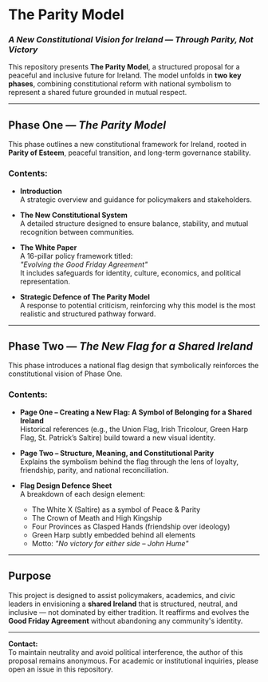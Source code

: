 # The Parity Model

### *A New Constitutional Vision for Ireland — Through Parity, Not Victory*

This repository presents **The Parity Model**, a structured proposal for a peaceful and inclusive future for Ireland. The model unfolds in **two key phases**, combining constitutional reform with national symbolism to represent a shared future grounded in mutual respect.

---

## Phase One — *The Parity Model*

This phase outlines a new constitutional framework for Ireland, rooted in **Parity of Esteem**, peaceful transition, and long-term governance stability.

### Contents:
- **Introduction**  
  A strategic overview and guidance for policymakers and stakeholders.
  
- **The New Constitutional System**  
  A detailed structure designed to ensure balance, stability, and mutual recognition between communities.

- **The White Paper**  
  A 16-pillar policy framework titled:  
  *"Evolving the Good Friday Agreement"*  
  It includes safeguards for identity, culture, economics, and political representation.

- **Strategic Defence of The Parity Model**  
  A response to potential criticism, reinforcing why this model is the most realistic and structured pathway forward.

---

## Phase Two — *The New Flag for a Shared Ireland*

This phase introduces a national flag design that symbolically reinforces the constitutional vision of Phase One.

### Contents:
- **Page One – Creating a New Flag: A Symbol of Belonging for a Shared Ireland**  
  Historical references (e.g., the Union Flag, Irish Tricolour, Green Harp Flag, St. Patrick’s Saltire) build toward a new visual identity.

- **Page Two – Structure, Meaning, and Constitutional Parity**  
  Explains the symbolism behind the flag through the lens of loyalty, friendship, parity, and national reconciliation.

- **Flag Design Defence Sheet**  
  A breakdown of each design element:  
  - The White X (Saltire) as a symbol of Peace & Parity  
  - The Crown of Meath and High Kingship  
  - Four Provinces as Clasped Hands (friendship over ideology)  
  - Green Harp subtly embedded behind all elements  
  - Motto: *"No victory for either side – John Hume"*

---

## Purpose

This project is designed to assist policymakers, academics, and civic leaders in envisioning a **shared Ireland** that is structured, neutral, and inclusive — not dominated by either tradition. It reaffirms and evolves the **Good Friday Agreement** without abandoning any community's identity.

---

**Contact:**  
To maintain neutrality and avoid political interference, the author of this proposal remains anonymous. For academic or institutional inquiries, please open an issue in this repository.
